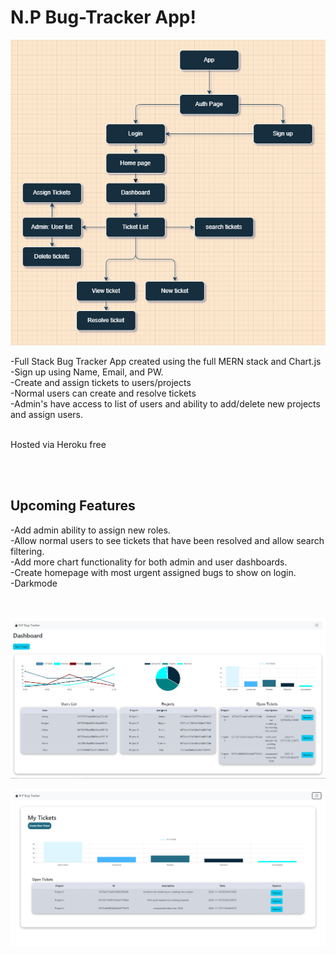 <h1>N.P Bug-Tracker App!</h1>

![N.P Bug-Tracker wireframe](https://raw.githubusercontent.com/JustTheNorm/Bug-Tracker/main/public/wireframe.png)

-Full Stack Bug Tracker App created using the full MERN stack and Chart.js
<br/>
-Sign up using Name, Email, and PW. <br/>
-Create and assign tickets to users/projects
<br/>
-Normal users can create and resolve tickets
<br/>
-Admin's have access to list of users and ability to add/delete new projects and assign users. 
<br/><br/>



Hosted via Heroku free

<br/><br/>



<h2>Upcoming Features</h2>

-Add admin ability to assign new roles. <br/>
-Allow normal users to see tickets that have been resolved and allow search filtering. <br/>
-Add more chart functionality for both admin and user dashboards. <br/>
-Create homepage with most urgent assigned bugs to show on login. <br/>
-Darkmode
<br/>
<br/>
<br/>



![N.P Bug-Tracker](https://raw.githubusercontent.com/JustTheNorm/Bug-Tracker/main/public/npbugtracker.png)

![N.P ticket-page](https://raw.githubusercontent.com/JustTheNorm/Bug-Tracker/main/public/npticketspage.png)
